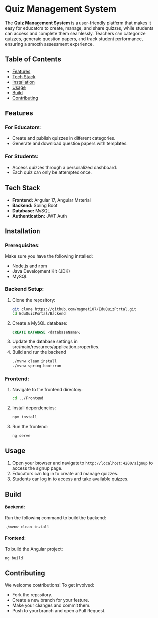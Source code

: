 # Quiz Management System

The **Quiz Management System** is a user-friendly platform that makes it easy for educators to create, manage, and share quizzes, while students can access and complete them seamlessly. Teachers can categorize quizzes, generate question papers, and track student performance, ensuring a smooth assessment experience.

## Table of Contents

- [Features](#features)
- [Tech Stack](#tech-stack)
- [Installation](#installation)
- [Usage](#usage)
- [Build](#build)
- [Contributing](#Contributing)

## Features

### **For Educators:**

- Create and publish quizzes in different categories.
- Generate and download question papers with templates.

### **For Students:**

- Access quizzes through a personalized dashboard.
- Each quiz can only be attempted once.

## Tech Stack

- **Frontend:** Angular 17, Angular Material
- **Backend:** Spring Boot
- **Database:** MySQL
- **Authentication:** JWT Auth

## Installation

### **Prerequisites:**

Make sure you have the following installed:

- Node.js and npm
- Java Development Kit (JDK)
- MySQL

### **Backend Setup:**

1. Clone the repository:
   ```sh
   git clone https://github.com/magnet107/EduQuizPortal.git
   cd EduQuizPortal/Backend

2. Create a MySQL database:
   ```sql
   CREATE DATABASE <databaseName>;

3. Update the database settings in src/main/resources/application.properties.
4. Build and run the backend
    ```sh
    ./mvnw clean install
    ./mvnw spring-boot:run

### **Frontend:**
1. Navigate to the frontend directory:
    ```bash
    cd ../Frontend
    ```
2. Install dependencies:
    ```bash
    npm install
    ```
3. Run the frontend:
    ```bash
    ng serve
    ```


## Usage
1. Open your browser and navigate to `http://localhost:4200/signup` to access the signup page.
2. Educators can log in to create and manage quizzes.
3. Students can log in to access and take available quizzes.

## Build
#### Backend:
Run the following command to build the backend:

    ./mvnw clean install

#### Frontend:
To build the Angular project:

    ng build

## Contributing
We welcome contributions! To get involved:

- Fork the repository.
- Create a new branch for your feature.
- Make your changes and commit them.
- Push to your branch and open a Pull Request.
